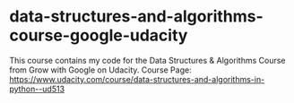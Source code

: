 # data-structures-and-algorithms-course-google-udacity
This course contains my code for the Data Structures &amp; Algorithms Course from Grow with Google on Udacity. Course Page: https://www.udacity.com/course/data-structures-and-algorithms-in-python--ud513 
